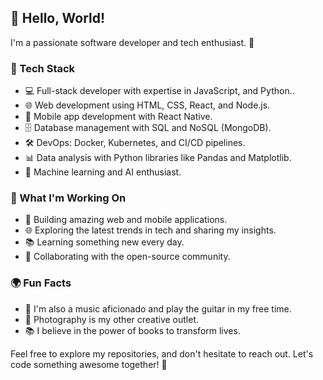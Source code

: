 ## 👋 Hello, World!

I'm  a passionate software developer and tech enthusiast. 🚀

### 🧰 Tech Stack

- 💻 Full-stack developer with expertise in JavaScript, and  Python..
- 🌐 Web development using HTML, CSS, React, and Node.js.
- 📱 Mobile app development with React Native.
- 🗄️ Database management with SQL and NoSQL (MongoDB).
- 🛠️ DevOps: Docker, Kubernetes, and CI/CD pipelines.
- 📊 Data analysis with Python libraries like Pandas and Matplotlib.
- 🤖 Machine learning and AI enthusiast.

### 🌟 What I'm Working On

- 🚀 Building amazing web and mobile applications.
- 🌐 Exploring the latest trends in tech and sharing my insights.
- 📚 Learning something new every day.
- 🤝 Collaborating with the open-source community.

### 🌍 Fun Facts

- 🎵 I'm also a music aficionado and play the guitar in my free time.
- 📸 Photography is my other creative outlet.
- 📚 I believe in the power of books to transform lives.

Feel free to explore my repositories, and don't hesitate to reach out. Let's code something awesome together! 🚀
